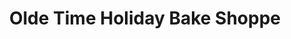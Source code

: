 ---
title: "Olde Time Holiday Bake Shoppe"
url: /greenville/olde-time-holiday-bake-shoppe/
shop: Bäckerei
---